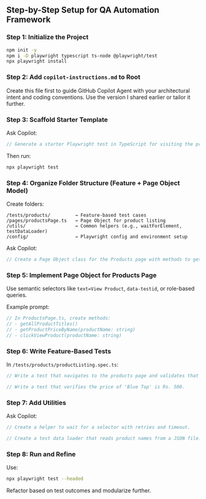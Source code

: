 ## Step-by-Step Setup for QA Automation Framework

### Step 1: Initialize the Project
```bash
npm init -y
npm i -D playwright typescript ts-node @playwright/test
npx playwright install
```

### Step 2: Add `copilot-instructions.md` to Root
Create this file first to guide GitHub Copilot Agent with your architectural intent and coding conventions. Use the version I shared earlier or tailor it further.

### Step 3: Scaffold Starter Template
Ask Copilot:
```ts
// Generate a starter Playwright test in TypeScript for visiting the products page and validating product titles.
```

Then run:
```bash
npx playwright test
```

### Step 4: Organize Folder Structure (Feature + Page Object Model)
Create folders:
```
/tests/products/         → Feature-based test cases
/pages/productsPage.ts   → Page Object for product listing
/utils/                  → Common helpers (e.g., waitForElement, testDataLoader)
/config/                 → Playwright config and environment setup
```

Ask Copilot:
```ts
// Create a Page Object class for the Products page with methods to get product names and prices.
```

### Step 5: Implement Page Object for Products Page
Use semantic selectors like `text=View Product`, `data-testid`, or role-based queries.

Example prompt:
```ts
// In ProductsPage.ts, create methods:
// - getAllProductTitles()
// - getProductPriceByName(productName: string)
// - clickViewProduct(productName: string)
```

### Step 6: Write Feature-Based Tests
In `/tests/products/productListing.spec.ts`:
```ts
// Write a test that navigates to the products page and validates that at least 10 products are listed.
```

```ts
// Write a test that verifies the price of 'Blue Top' is Rs. 500.
```

### Step 7: Add Utilities
Ask Copilot:
```ts
// Create a helper to wait for a selector with retries and timeout.
```

```ts
// Create a test data loader that reads product names from a JSON file.
```

### Step 8: Run and Refine
Use:
```bash
npx playwright test --headed
```
Refactor based on test outcomes and modularize further.
